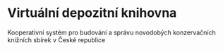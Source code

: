 Virtuální depozitní knihovna 
===

Kooperativní systém pro budování a správu novodobých konzervačních knižních sbírek v České republice
